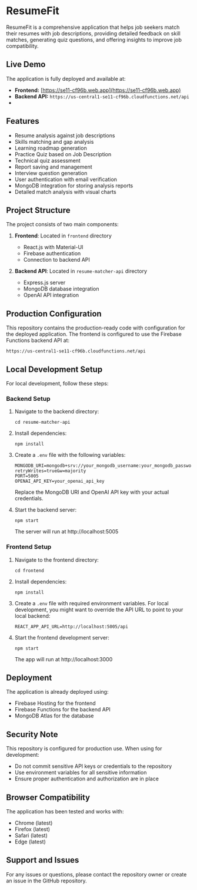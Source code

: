 # ResumeFit

ResumeFit is a comprehensive application that helps job seekers match their resumes with job descriptions, providing detailed feedback on skill matches, generating quiz questions, and offering insights to improve job compatibility.

## Live Demo

The application is fully deployed and available at:

- **Frontend:** [https://se11-cf96b.web.app](https://se11-cf96b.web.app)
- **Backend API:** `https://us-central1-se11-cf96b.cloudfunctions.net/api`
- 
## Features

* Resume analysis against job descriptions
* Skills matching and gap analysis
* Learning roadmap generation
* Practice Quiz based on Job Description
* Technical quiz assessment
* Report saving and management
* Interview question generation
* User authentication with email verification
* MongoDB integration for storing analysis reports
* Detailed match analysis with visual charts

## Project Structure

The project consists of two main components:

1. **Frontend**: Located in `frontend` directory
   - React.js with Material-UI
   - Firebase authentication
   - Connection to backend API

2. **Backend API**: Located in `resume-matcher-api` directory
   - Express.js server
   - MongoDB database integration
   - OpenAI API integration

## Production Configuration

This repository contains the production-ready code with configuration for the deployed application. The frontend is configured to use the Firebase Functions backend API at:
```
https://us-central1-se11-cf96b.cloudfunctions.net/api
```

## Local Development Setup

For local development, follow these steps:

### Backend Setup

1. Navigate to the backend directory:
   ```
   cd resume-matcher-api
   ```

2. Install dependencies:
   ```
   npm install
   ```

3. Create a `.env` file with the following variables:
   ```
   MONGODB_URI=mongodb+srv://your_mongodb_username:your_mongodb_password@cluster0.mongodb.net/resumeFit?retryWrites=true&w=majority
   PORT=5005
   OPENAI_API_KEY=your_openai_api_key
   ```
   Replace the MongoDB URI and OpenAI API key with your actual credentials.

4. Start the backend server:
   ```
   npm start
   ```
   The server will run at http://localhost:5005

### Frontend Setup

1. Navigate to the frontend directory:
   ```
   cd frontend
   ```

2. Install dependencies:
   ```
   npm install
   ```

3. Create a `.env` file with required environment variables.
   For local development, you might want to override the API URL to point to your local backend:
   ```
   REACT_APP_API_URL=http://localhost:5005/api
   ```

4. Start the frontend development server:
   ```
   npm start
   ```
   The app will run at http://localhost:3000


## Deployment

The application is already deployed using:
- Firebase Hosting for the frontend
- Firebase Functions for the backend API
- MongoDB Atlas for the database

## Security Note

This repository is configured for production use. When using for development:
- Do not commit sensitive API keys or credentials to the repository
- Use environment variables for all sensitive information
- Ensure proper authentication and authorization are in place

## Browser Compatibility

The application has been tested and works with:
- Chrome (latest)
- Firefox (latest)
- Safari (latest)
- Edge (latest)

## Support and Issues

For any issues or questions, please contact the repository owner or create an issue in the GitHub repository.
